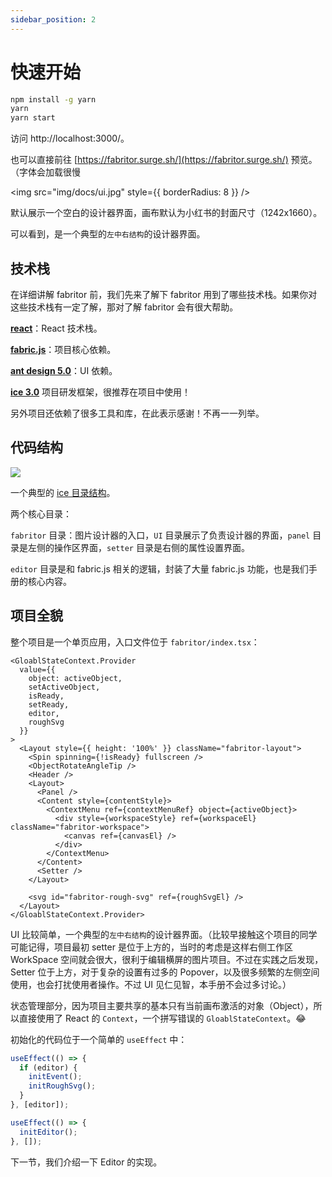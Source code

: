 ```yaml
---
sidebar_position: 2
---
```


# 快速开始

```bash
npm install -g yarn
yarn
yarn start
```

访问 http://localhost:3000/。

也可以直接前往 [https://fabritor.surge.sh/](https://fabritor.surge.sh/) 预览。（字体会加载很慢

<img src="img/docs/ui.jpg" style={{ borderRadius: 8 }} />


默认展示一个空白的设计器界面，画布默认为小红书的封面尺寸（1242x1660）。

可以看到，是一个典型的`左中右结构`的设计器界面。

## 技术栈

在详细讲解 fabritor 前，我们先来了解下 fabritor 用到了哪些技术栈。如果你对这些技术栈有一定了解，那对了解 fabritor 会有很大帮助。

**[react](https://react.dev/)**：React 技术栈。

**[fabric.js](http://fabricjs.com/)**：项目核心依赖。

**[ant design 5.0](https://ant-design.antgroup.com/index-cn)**：UI 依赖。

**[ice 3.0](https://v3.ice.work/)** 项目研发框架，很推荐在项目中使用！

另外项目还依赖了很多工具和库，在此表示感谢！不再一一列举。

## 代码结构

<img src="img/docs/code-tree.png" />

一个典型的 [ice 目录结构](https://v3.ice.work/docs/guide/basic/directory)。

两个核心目录：

`fabritor` 目录：图片设计器的入口，`UI` 目录展示了负责设计器的界面，`panel` 目录是左侧的操作区界面，`setter` 目录是右侧的属性设置界面。

`editor` 目录是和 fabric.js 相关的逻辑，封装了大量 fabric.js 功能，也是我们手册的核心内容。

## 项目全貌

整个项目是一个单页应用，入口文件位于 `fabritor/index.tsx`：

```tsx
<GloablStateContext.Provider
  value={{
    object: activeObject,
    setActiveObject,
    isReady,
    setReady,
    editor,
    roughSvg
  }}
>
  <Layout style={{ height: '100%' }} className="fabritor-layout">
    <Spin spinning={!isReady} fullscreen />
    <ObjectRotateAngleTip />
    <Header />
    <Layout>
      <Panel />
      <Content style={contentStyle}>
        <ContextMenu ref={contextMenuRef} object={activeObject}>
          <div style={workspaceStyle} ref={workspaceEl} className="fabritor-workspace">
            <canvas ref={canvasEl} />
          </div>
        </ContextMenu>
      </Content>
      <Setter />
    </Layout>

    <svg id="fabritor-rough-svg" ref={roughSvgEl} />
  </Layout>
</GloablStateContext.Provider>
```

UI 比较简单，一个典型的`左中右结构`的设计器界面。（比较早接触这个项目的同学可能记得，项目最初 setter 是位于上方的，当时的考虑是这样右侧工作区 WorkSpace 空间就会很大，很利于编辑横屏的图片项目。不过在实践之后发现，Setter 位于上方，对于复杂的设置有过多的 Popover，以及很多频繁的左侧空间使用，也会打扰使用者操作。不过 UI 见仁见智，本手册不会过多讨论。）

状态管理部分，因为项目主要共享的基本只有当前画布激活的对象（Object），所以直接使用了 React 的 `Context`，一个拼写错误的 `GloablStateContext`。😂

初始化的代码位于一个简单的 `useEffect` 中：

```ts
useEffect(() => {
  if (editor) {
    initEvent();
    initRoughSvg();
  }
}, [editor]);

useEffect(() => {
  initEditor();
}, []);
```

下一节，我们介绍一下 Editor 的实现。



